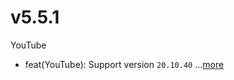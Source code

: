 # v5.5.1
YouTube
- feat(YouTube): Support version `20.10.40` ...[more](https://github.com/inotia00/revanced-patches/releases/tag/v5.5.1)
